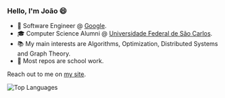 ### Hello, I'm João 😄 

- 💼  Software Engineer @ [Google](https://www.google.com/).
- 🎓  Computer Science Alumni @ [Universidade Federal de São Carlos](https://www2.ufscar.br/).
- 📚  My main interests are Algorithms, Optimization, Distributed Systems and Graph Theory.
- 🌱  Most repos are school work.

Reach out to me on <a href="https://joaovicmendes.xyz/about" target="_blank">my site</a>.

![Top Languages](https://github-readme-stats.vercel.app/api/top-langs/?username=joaovicmendes&layout=compact&hide_progress=true&langs_count=10&theme=buefy&hide=html,tex,Jupyter%20Notebook,dart,plsql,css,antlr)
